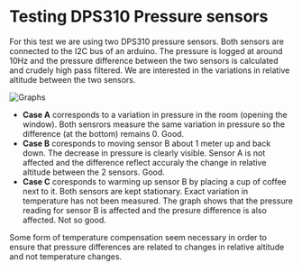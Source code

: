 # Testing DPS310 Pressure sensors

For this test we are using two DPS310 pressure sensors. Both sensors are connected to the I2C bus of an arduino. The pressure is logged at around 10Hz and the pressure difference between the two sensors is calculated and crudely high pass filtered. We are interested in the variations in relative altitude between the two sensors.

![Graphs](https://raw.githubusercontent.com/ffleurey/ThingML-PressureLogger/master/doc/Curves.png)

* **Case A** corresponds to a variation in pressure in the room (opening the window). Both sensrors measure the same variation in pressure so the difference (at the bottom) remains 0. Good.
 * **Case B** coresponds to moving sensor B about 1 meter up and back down. The decrease in pressure is clearly visible. Sensor A is not affected and the difference reflect accuraly the change in relative altitude between the 2 sensors. Good.
 * **Case C** coresponds to warming up sensor B by placing a cup of coffee next to it. Both sensors are kept stationary. Exact variation in temperature has not been measured. The graph shows that the pressure reading for sensor B is affected and the presure difference is also affected. Not so good.

Some form of temperature compensation seem necessary in order to ensure that pressure differences are related to changes in relative altitude and not temperature changes.
